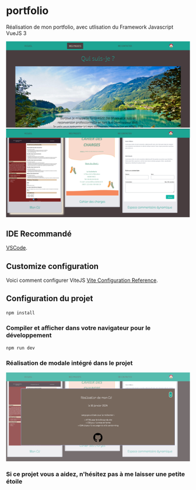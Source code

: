 # portfolio

Réalisation de mon portfolio, avec utlisation du Framework Javascript VueJS 3

![Getting Started](./src/Img%20Readme/Visuel%201.png)
![Getting Started](./src/Img%20Readme/Visuel%202.png)

##  IDE Recommandé

[VSCode](https://code.visualstudio.com/).

## Customize configuration

Voici comment configurer ViteJS [Vite Configuration Reference](https://vitejs.dev/config/).

## Configuration du projet

```sh
npm install
```

### Compiler et afficher dans votre navigateur pour le développement

```sh
npm run dev
```

### Réalisation de modale intégré dans le projet

![Getting Started](./src/Img%20Readme/Modale.png)


### Si ce projet vous a aidez, n'hésitez pas à me laisser une petite étoile